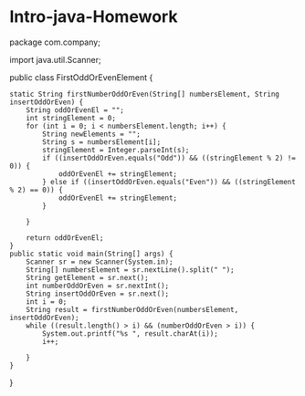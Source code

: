 # Intro-java-Homework
package com.company;

import java.util.Scanner;

public class FirstOddOrEvenElement {

    static String firstNumberOddOrEven(String[] numbersElement, String insertOddOrEven) {
        String oddOrEvenEl = "";
        int stringElement = 0;
        for (int i = 0; i < numbersElement.length; i++) {
            String newElements = "";
            String s = numbersElement[i];
            stringElement = Integer.parseInt(s);
            if ((insertOddOrEven.equals("Odd")) && ((stringElement % 2) != 0)) {
                oddOrEvenEl += stringElement;
            } else if ((insertOddOrEven.equals("Even")) && ((stringElement % 2) == 0)) {
                oddOrEvenEl += stringElement;
            }

        }

        return oddOrEvenEl;
    }
    public static void main(String[] args) {
        Scanner sr = new Scanner(System.in);
        String[] numbersElement = sr.nextLine().split(" ");
        String getElement = sr.next();
        int numberOddOrEven = sr.nextInt();
        String insertOddOrEven = sr.next();
        int i = 0;
        String result = firstNumberOddOrEven(numbersElement, insertOddOrEven);
        while ((result.length() > i) && (numberOddOrEven > i)) {
            System.out.printf("%s ", result.charAt(i));
            i++;

        }
    }
}
